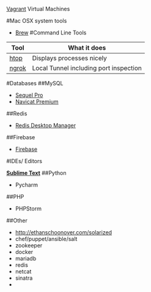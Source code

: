 [Vagrant](http://www.vagrantup.com/downloads.html) Virtual Machines

#Mac OSX system tools

* [Brew](http://brew.sh/)
#Command Line Tools
	
Tool | What it does | 
------------ | ------------- 
[htop](http://hisham.hm/htop/) | Displays processes nicely
[ngrok](https://ngrok.com/) | Local Tunnel including port inspection

#Databases
##MySQL
* [Sequel Pro](http://www.sequelpro.com/)
* [Navicat Premium](http://www.navicat.com/products/navicat-premium)

##Redis
* [Redis Desktop Manager](http://redisdesktop.com/)

##Firebase
* [Firebase](https://www.firebase.com/)

#IDEs/ Editors

**[Sublime Text](http://www.sublimetext.com/)**
##Python
* Pycharm

##PHP
* PHPStorm




##Other

* http://ethanschoonover.com/solarized 
* chef/puppet/ansible/salt
* zookeeper
* docker
* mariadb
* redis
* netcat
* sinatra
* 